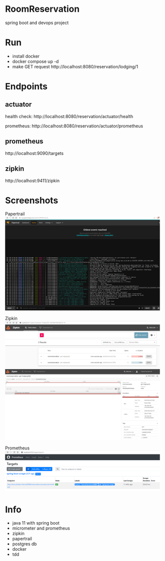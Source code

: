 # RoomReservation
spring boot and devops project

# Run
- install docker
- docker compose up -d
- make GET request http://localhost:8080/reservation/lodging/1

# Endpoints
## actuator 

health check: http://localhost:8080/reservation/actuator/health

prometheus: http://localhost:8080/reservation/actuator/prometheus

## prometheus

http://localhost:9090/targets

## zipkin

http://localhost:9411/zipkin

# Screenshots
Papertrail
![Papertrail](img/papertrail.png)

Zipkin
![Zipkin](img/zipkin1.png)
![Zipkin](img/zipkin2.png)

Prometheus
![Prometheus](img/prometheus.png)


# Info
- java 11 with spring boot
- micrometer and prometheus
- zipkin
- papertrail
- postgres db
- docker
- tdd


